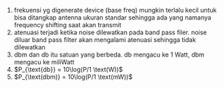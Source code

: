1. frekuensi yg digenerate device (base freq) mungkin terlalu kecil untuk bisa ditangkap antenna ukuran standar sehingga ada yang namanya frequency shifting saat akan transmit
2. atenuasi terjadi ketika noise dilewatkan pada band pass filer. noise diluar band pass filter akan mengalami atenuasi sehingga tidak dilewatkan
3. dbm dan db itu satuan yang berbeda. db mengacu ke 1 Watt, dbm mengacu ke miliWatt
4. $P_{\text{db}} = 10\log(P/1 \text(W))$
5. $P_{\text(dbm)} = 10\log(P/1 \text(mW))$
